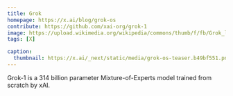 ```yaml
---
title: Grok
homepage: https://x.ai/blog/grok-os
contribute: https://github.com/xai-org/grok-1
image: https://upload.wikimedia.org/wikipedia/commons/thumb/f/fb/Grok_logo.svg/512px-Grok_logo.svg.png
tags: [X]

caption:
  thumbnail: https://x.ai/_next/static/media/grok-os-teaser.b49bf551.png
---
```


Grok-1 is a 314 billion parameter Mixture-of-Experts model trained from scratch by xAI.
